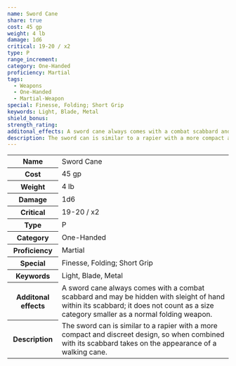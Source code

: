 ```yaml
---
name: Sword Cane
share: true
cost: 45 gp
weight: 4 lb
damage: 1d6
critical: 19-20 / x2
type: P
range_increment: 
category: One-Handed
proficiency: Martial
tags:
  - Weapons
  - One-Handed
  - Martial-Weapon
special: Finesse, Folding; Short Grip
keywords: Light, Blade, Metal
shield_bonus: 
strength_rating: 
additonal_effects: A sword cane always comes with a combat scabbard and may be hidden with sleight of hand within its scabbard; it does not count as a size category smaller as a normal folding weapon.
description: The sword can is similar to a rapier with a more compact and discreet design, so when combined with its scabbard takes on the appearance of a walking cane.
---
```

<p><span dir="ltr" style="overflow-x: auto;"><table><tbody><tr><th dir="ltr">Name</th><td dir="ltr">Sword Cane</td></tr><tr><th dir="ltr">Cost</th><td dir="ltr">45 gp</td></tr><tr><th dir="ltr">Weight</th><td dir="ltr">4 lb</td></tr><tr><th dir="ltr">Damage</th><td dir="ltr">1d6</td></tr><tr><th dir="ltr">Critical</th><td dir="ltr">19-20 / x2</td></tr><tr><th dir="ltr">Type</th><td dir="ltr">P</td></tr><tr><th dir="ltr">Category</th><td dir="ltr">One-Handed</td></tr><tr><th dir="ltr">Proficiency</th><td dir="ltr">Martial</td></tr><tr><th dir="ltr">Special</th><td dir="ltr">Finesse, Folding; Short Grip</td></tr><tr><th dir="ltr">Keywords</th><td dir="ltr">Light, Blade, Metal</td></tr><tr><th dir="ltr">Additonal effects</th><td dir="ltr">A sword cane always comes with a combat scabbard and may be hidden with sleight of hand within its scabbard; it does not count as a size category smaller as a normal folding weapon.</td></tr><tr><th dir="ltr">Description</th><td dir="ltr">The sword can is similar to a rapier with a more compact and discreet design, so when combined with its scabbard takes on the appearance of a walking cane.</td></tr></tbody></table></span></p>